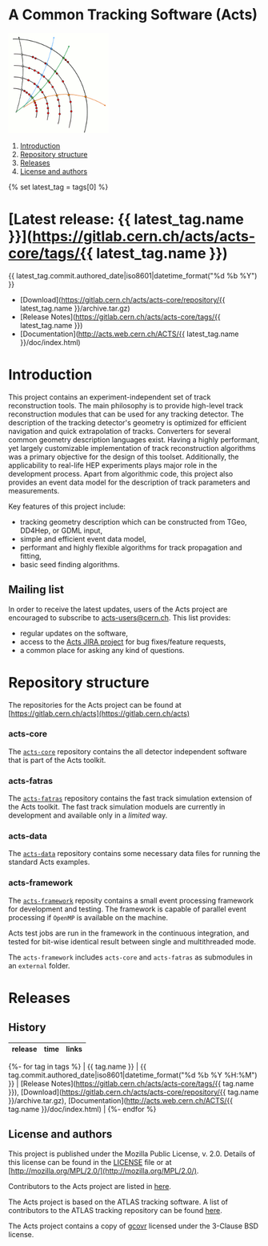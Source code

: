 # A Common Tracking Software (Acts)

![](img/ACTSlogo.gif)

1. [Introduction](#introduction)
2. [Repository structure](#repository-structure)
3. [Releases](#releases)
4. [License and authors](#license-and-authors)

{% set latest_tag = tags[0] %}

# [Latest release: {{ latest_tag.name }}](https://gitlab.cern.ch/acts/acts-core/tags/{{ latest_tag.name }})
{{ latest_tag.commit.authored_date|iso8601|datetime_format("%d %b %Y") }}


- [Download](https://gitlab.cern.ch/acts/acts-core/repository/{{ latest_tag.name }}/archive.tar.gz)
- [Release Notes](https://gitlab.cern.ch/acts/acts-core/tags/{{ latest_tag.name }})
- [Documentation](http://acts.web.cern.ch/ACTS/{{ latest_tag.name }}/doc/index.html)

# Introduction

This project contains an experiment-independent set of track reconstruction tools. The main philosophy is to provide high-level track reconstruction modules that can be used for any tracking detector. The description of the tracking detector's geometry is optimized for efficient navigation and quick extrapolation of tracks. Converters for several common geometry description languages exist. Having a highly performant, yet largely customizable implementation of track reconstruction algorithms was a primary objective for the design of this toolset. Additionally, the applicability to real-life HEP experiments plays major role in the development process. Apart from algorithmic code, this project also provides an event data model for the description of track parameters and measurements.

Key features of this project include:
* tracking geometry description which can be constructed from TGeo, DD4Hep, or GDML input,
* simple and efficient event data model,
* performant and highly flexible algorithms for track propagation and fitting,
* basic seed finding algorithms.

## Mailing list

In order to receive the latest updates, users of the Acts project are encouraged to subscribe to [acts-users@cern.ch](https://e-groups.cern.ch/e-groups/Egroup.do?egroupName=acts-users). This list provides:

- regular updates on the software,
- access to the [Acts JIRA project](https://its.cern.ch/jira/projects/ACTS/) for bug fixes/feature requests,
- a common place for asking any kind of questions.

# Repository structure

The repositories for the Acts project can be found at<br>
[https://gitlab.cern.ch/acts](https://gitlab.cern.ch/acts)

### acts-core

The [`acts-core`](https://gitlab.cern.ch/acts/acts-core) repository contains the all detector independent software that is part of the Acts toolkit. 


### acts-fatras

The [`acts-fatras`](https://gitlab.cern.ch/acts/acts-fatras) repository contains the fast track simulation extension of the Acts toolkit. 
The fast track simulation moduels are currently in  development and available only in a *limited* way.


### acts-data 

The [`acts-data`](https://gitlab.cern.ch/acts/acts-data) repository contains some necessary data files for running the standard Acts examples.


### acts-framework

The [`acts-framework`](https://gitlab.cern.ch/acts/acts-framework) reposity contains a small event processing framework for development and testing. The framework is capable of parallel event processing if ``OpenMP`` is available on the machine.

Acts test jobs are run in the framework in the continuous integration, and tested for bit-wise identical result between single and multithreaded mode.

The `acts-framework` includes `acts-core` and `acts-fatras` as submodules in an `external` folder.

# Releases


## History
| release | time | links |
| ------- | ---- | ----- |
{%- for tag in tags %}
| {{ tag.name }} | {{ tag.commit.authored_date|iso8601|datetime_format("%d %b %Y %H:%M") }} | [Release Notes](https://gitlab.cern.ch/acts/acts-core/tags/{{ tag.name }}), [Download](https://gitlab.cern.ch/acts/acts-core/repository/{{ tag.name }}/archive.tar.gz), [Documentation](http://acts.web.cern.ch/ACTS/{{ tag.name }}/doc/index.html) |
{%- endfor %}


## License and authors

This project is published under the Mozilla Public License, v. 2.0. Details of
this license can be found in the [LICENSE](LICENSE) file or at
[http://mozilla.org/MPL/2.0/](http://mozilla.org/MPL/2.0/).

Contributors to the Acts project are listed in [here](authors.md).

The Acts project is based on the ATLAS tracking software. A list of contributors
to the ATLAS tracking repository can be found [here](authors.md#contributors-to-the-atlas-tracking-software).

The Acts project contains a copy of [gcovr](http://gcovr.com) licensed under
the 3-Clause BSD license.
